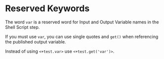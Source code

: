 # Reserved Keywords

The word `var` is a reserved word for Input and Output Variable names in the Shell Script step.

If you must use `var`, you can use single quotes and `get()` when referencing the published output variable.

Instead of using `<+test.var>` use `<+test.get('var')>`.

